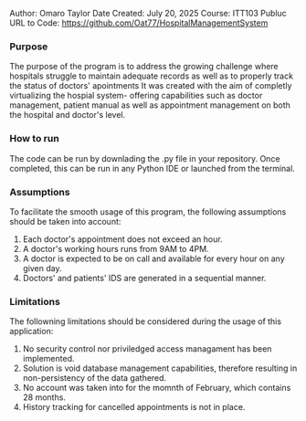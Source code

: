 Author: Omaro Taylor
Date Created: July 20, 2025
Course: ITT103
Publuc URL to Code: https://github.com/Oat77/HospitalManagementSystem

### Purpose
The purpose of the program is to address the growing challenge where hospitals struggle to maintain adequate records as well as to properly track the status of doctors' apointments
It was created with the aim of completly virtualizing the hospial system- offering capabilities such as doctor management, patient manual as well as appointment management on both the hospital and doctor's level. 

### How to run
The code can be run by downlading the .py file in your repository. Once completed, this can be run in any Python IDE or launched from the terminal. 

### Assumptions
To facilitate the smooth usage of this program, the following assumptions should be taken into account: 
  
1) Each doctor's appointment does not exceed an hour.
2) A doctor's working hours runs from 9AM to 4PM.
3) A doctor is expected to be on call and available for every hour on any given day.
4) Doctors' and patients' IDS are generated in a sequential manner.

### Limitations
The followning limitations should be considered during the usage of this application: 

1) No security control nor priviledged access managament has been implemented.
2) Solution is void database management capabilities, therefore resulting in non-persistency of the data gathered.
3) No account was taken into for the momnth of February, which contains 28 months. 
4) History tracking for cancelled appointments is not in place. 

